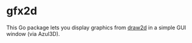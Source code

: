 # gfx2d

This Go package lets you display graphics from [draw2d](https://code.google.com/p/draw2d/) in a simple GUI window (via Azul3D).

